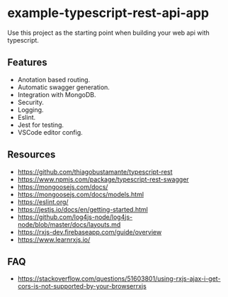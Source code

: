 # example-typescript-rest-api-app

Use this project as the starting point when building your web api with typescript.

## Features

- Anotation based routing.
- Automatic swagger generation.
- Integration with MongoDB.
- Security.
- Logging.
- Eslint.
- Jest for testing.
- VSCode editor config.

## Resources

- https://github.com/thiagobustamante/typescript-rest
- https://www.npmjs.com/package/typescript-rest-swagger
- https://mongoosejs.com/docs/
- https://mongoosejs.com/docs/models.html
- https://eslint.org/
- https://jestjs.io/docs/en/getting-started.html
- https://github.com/log4js-node/log4js-node/blob/master/docs/layouts.md
- https://rxjs-dev.firebaseapp.com/guide/overview
- https://www.learnrxjs.io/

## FAQ

- https://stackoverflow.com/questions/51603801/using-rxjs-ajax-i-get-cors-is-not-supported-by-your-browserrxjs
